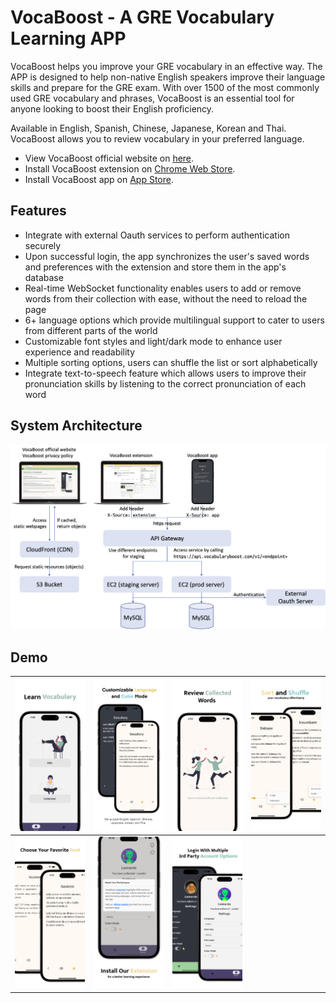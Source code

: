# VocaBoost - A GRE Vocabulary Learning APP

VocaBoost helps you improve your GRE vocabulary in an effective way. The APP is designed to help non-native English speakers improve their language skills and prepare for the GRE exam. With over 1500 of the most commonly used GRE vocabulary and phrases, VocaBoost is an essential tool for anyone looking to boost their English proficiency.

Available in English, Spanish, Chinese, Japanese, Korean and Thai. VocaBoost allows you to review vocabulary in your preferred language.

- View VocaBoost official website on [here](https://www.vocabularyboost.com/).
- Install VocaBoost extension on [Chrome Web Store](https://chrome.google.com/webstore/detail/vocaboost-gre-vocabulary/gfkmbmplhjdoejicgmaldndkcnnpplho).
- Install VocaBoost app on [App Store](https://apps.apple.com/app/vocabboost/id6447704480).

## Features

- Integrate with external Oauth services to perform authentication securely
- Upon successful login, the app synchronizes the user's saved words and preferences with the extension and store them in the app's database
- Real-time WebSocket functionality enables users to add or remove words from their collection with ease, without the need to reload the page
- 6+ language options which provide multilingual support to cater to users from different parts of the world
- Customizable font styles and light/dark mode to enhance user experience and readability
- Multiple sorting options, users can shuffle the list or sort alphabetically
- Integrate text-to-speech feature which allows users to improve their pronunciation skills by listening to the correct pronunciation of each word

## System Architecture

![System Architecture](demo/vocaboost-system-architecture.jpg)

## Demo

![Home Screen](demo/screenshot1.png) | ![Study Screen](demo/screenshot2.png) | ![Collection](demo/screenshot3.png) | ![Sorting Options](demo/screenshot7.png)
:-:|:-:|:-:|:-:
![Light/Dark Mode](demo/screenshot5.png) | ![Information Pop-up](demo/screenshot4.png) |  ![pp](demo/screenshot6.png)

